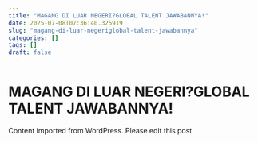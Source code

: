 ```yaml
---
title: "MAGANG DI LUAR NEGERI?GLOBAL TALENT JAWABANNYA!"
date: 2025-07-08T07:36:40.325919
slug: "magang-di-luar-negeriglobal-talent-jawabannya"
categories: []
tags: []
draft: false
---
```


# MAGANG DI LUAR NEGERI?GLOBAL TALENT JAWABANNYA!

Content imported from WordPress. Please edit this post.

